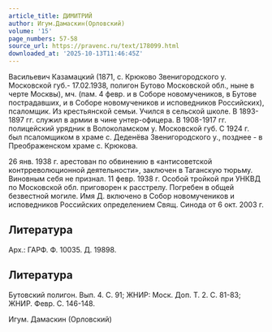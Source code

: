 ```yaml
---
article_title: ДИМИТРИЙ
author: Игум.Дамаскин(Орловский)
volume: '15'
page_numbers: 57-58
source_url: https://pravenc.ru/text/178099.html
downloaded_at: '2025-10-13T11:46:45Z'
---
```


Васильевич Казамацкий (1871, с. Крюково Звенигородского у. Московской губ.- 17.02.1938, полигон Бутово Московской обл., ныне в черте Москвы), мч. (пам. 4 февр. и в Соборе новомучеников, в Бутове пострадавших, и в Соборе новомучеников и исповедников Российских), псаломщик. Из крестьянской семьи. Учился в сельской школе. В 1893-1897 гг. служил в армии в чине унтер-офицера. В 1908-1917 гг. полицейский урядник в Волоколамском у. Московской губ. С 1924 г. был псаломщиком в храме с. Деденёва Звенигородского у., позднее - в Преображенском храме с. Крюкова.

26 янв. 1938 г. арестован по обвинению в «антисоветской контрреволюционной деятельности», заключен в Таганскую тюрьму. Виновным себя не признал. 11 февр. 1938 г. Особой тройкой при УНКВД по Московской обл. приговорен к расстрелу. Погребен в общей безвестной могиле. Имя Д. включено в Собор новомучеников и исповедников Российских определением Свящ. Синода от 6 окт. 2003 г.

## Литература

Арх.: ГАРФ. Ф. 10035. Д. 19898.

## Литература

Бутовский полигон. Вып. 4. С. 91; ЖНИР: Моск. Доп. Т. 2. С. 81-83; ЖНИР. Февр. С. 146-148.

Игум. Дамаскин (Орловский)
